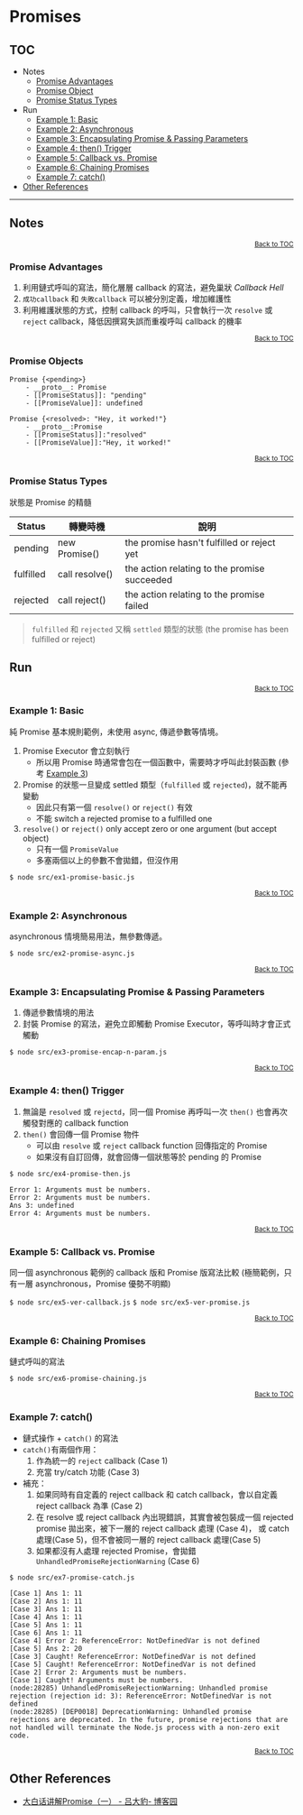 # Promises

<a name="toc"></a>

## TOC
* Notes
    * [Promise Advantages](#promise-advantages)
    * [Promise Object](#promise-objects)
    * [Promise Status Types](#promise-objects)
* Run
    * [Example 1: Basic](#run-ex1)
    * [Example 2: Asynchronous](#run-ex2)
    * [Example 3: Encapsulating Promise & Passing Parameters](#run-ex3)
    * [Example 4: then() Trigger](#run-ex4)
    * [Example 5: Callback vs. Promise](#run-ex5)
    * [Example 6: Chaining Promises](#run-ex6)
    * [Example 7: catch()](#run-ex7)
* [Other References](#other-references)

---

## Notes

<div style="text-align:right; font-size: smaller;"><a href="#toc">Back to TOC</a></div>
<a name="promise-advantages"></a>

### Promise Advantages
1. 利用鏈式呼叫的寫法，簡化層層 callback 的寫法，避免巢狀 *Callback Hell*
2. `成功callback` 和 `失敗callback` 可以被分別定義，增加維護性
3. 利用維護狀態的方式，控制 callback 的呼叫，只會執行一次 `resolve` 或 `reject` callback，降低因撰寫失誤而重複呼叫 callback 的機率


<div style="text-align:right; font-size: smaller;"><a href="#toc">Back to TOC</a></div>
<a name="promise-objects"></a>

### Promise Objects
````
Promise {<pending>}
    - __proto__: Promise
    - [[PromiseStatus]]: "pending"
    - [[PromiseValue]]: undefined
````
````
Promise {<resolved>: "Hey, it worked!"}
    - __proto__:Promise
    - [[PromiseStatus]]:"resolved"
    - [[PromiseValue]]:"Hey, it worked!"
````

<div style="text-align:right; font-size: smaller;"><a href="#toc">Back to TOC</a></div>
<a name="promise-status-types"></a>

### Promise Status Types

狀態是 Promise 的精髓

| Status    | 轉變時機        | 說明 |
|-----------|----------------|-----|
| pending   | new Promise()  | the promise hasn't fulfilled or reject yet |
| fulfilled | call resolve() | the action relating to the promise succeeded |
| rejected  | call reject()  | the action relating to the promise failed |

> `fulfilled` 和 `rejected` 又稱 `settled` 類型的狀態
> (the promise has been fulfilled or reject)


## Run

<div style="text-align:right; font-size: smaller;"><a href="#toc">Back to TOC</a></div>
<a name="run-ex1"></a>

### Example 1: Basic

純 Promise 基本規則範例，未使用 async, 傳遞參數等情境。

1. Promise Executor 會立刻執行
    * 所以用 Promise 時通常會包在一個函數中，需要時才呼叫此封裝函數 (參考 [Example 3](#run-ex3))
2. Promise 的狀態一旦變成 settled 類型（`fulfilled` 或 `rejected`)，就不能再變動
    * 因此只有第一個 `resolve()` or `reject()` 有效
    * 不能 switch a rejected promise to a fulfilled one
3. `resolve()` or `reject()` only accept zero or one argument (but accept object)
    * 只有一個 `PromiseValue`
    * 多塞兩個以上的參數不會拋錯，但沒作用

`$ node src/ex1-promise-basic.js`


<div style="text-align:right; font-size: smaller;"><a href="#toc">Back to TOC</a></div>
<a name="run-ex2"></a>

### Example 2: Asynchronous

asynchronous 情境簡易用法，無參數傳遞。

`$ node src/ex2-promise-async.js`


<div style="text-align:right; font-size: smaller;"><a href="#toc">Back to TOC</a></div>
<a name="run-ex3"></a>

### Example 3: Encapsulating Promise & Passing Parameters

1. 傳遞參數情境的用法
2. 封裝 Promise 的寫法，避免立即觸動 Promise Executor，等呼叫時才會正式觸動

`$ node src/ex3-promise-encap-n-param.js`


<div style="text-align:right; font-size: smaller;"><a href="#toc">Back to TOC</a></div>
<a name="run-ex4"></a>

### Example 4: then() Trigger

1. 無論是 `resolved` 或 `rejectd`，同一個 Promise 再呼叫一次 `then()` 也會再次觸發對應的 callback function
2. `then()` 會回傳一個 Promise 物件
    * 可以由 `resolve` 或 `reject` callback function 回傳指定的 Promise
    * 如果沒有自訂回傳，就會回傳一個狀態等於 pending 的 Promise

`$ node src/ex4-promise-then.js`
````
Error 1: Arguments must be numbers.
Error 2: Arguments must be numbers.
Ans 3: undefined
Error 4: Arguments must be numbers.
````


<div style="text-align:right; font-size: smaller;"><a href="#toc">Back to TOC</a></div>
<a name="run-ex5"></a>

### Example 5: Callback vs. Promise

同一個 asynchronous 範例的 callback 版和 Promise 版寫法比較
(極簡範例，只有一層 asynchronous，Promise 優勢不明顯)

`$ node src/ex5-ver-callback.js`
`$ node src/ex5-ver-promise.js`


<div style="text-align:right; font-size: smaller;"><a href="#toc">Back to TOC</a></div>
<a name="run-ex6"></a>

### Example 6: Chaining Promises

鏈式呼叫的寫法

`$ node src/ex6-promise-chaining.js`


<div style="text-align:right; font-size: smaller;"><a href="#toc">Back to TOC</a></div>
<a name="run-ex7"></a>

### Example 7: catch()

* 鏈式操作 + `catch()` 的寫法
* `catch()`有兩個作用：
    1. 作為統一的 `reject` callback (Case 1)
    2. 充當 try/catch 功能 (Case 3)
* 補充：
    1. 如果同時有自定義的 reject callback 和 catch callback，會以自定義 reject callback 為準 (Case 2)
    2. 在 resolve 或 reject callback 內出現錯誤，其實會被包裝成一個 rejected promise 拋出來，被下一層的 reject callback 處理 (Case 4)， 或 catch 處理(Case 5)，但不會被同一層的 reject callback 處理(Case 5)
    3. 如果都沒有人處理 rejected Promise，會拋錯 `UnhandledPromiseRejectionWarning` (Case 6)
    
`$ node src/ex7-promise-catch.js`
````
[Case 1] Ans 1: 11
[Case 2] Ans 1: 11
[Case 3] Ans 1: 11
[Case 4] Ans 1: 11
[Case 5] Ans 1: 11
[Case 6] Ans 1: 11
[Case 4] Error 2: ReferenceError: NotDefinedVar is not defined
[Case 5] Ans 2: 20
[Case 3] Caught! ReferenceError: NotDefinedVar is not defined
[Case 5] Caught! ReferenceError: NotDefinedVar is not defined
[Case 2] Error 2: Arguments must be numbers.
[Case 1] Caught! Arguments must be numbers.
(node:28285) UnhandledPromiseRejectionWarning: Unhandled promise rejection (rejection id: 3): ReferenceError: NotDefinedVar is not defined
(node:28285) [DEP0018] DeprecationWarning: Unhandled promise rejections are deprecated. In the future, promise rejections that are not handled will terminate the Node.js process with a non-zero exit code.
````

<div style="text-align:right; font-size: smaller;"><a href="#toc">Back to TOC</a></div>
<a name="other-references"></a>

## Other References
* [大白话讲解Promise（一） - 吕大豹- 博客园](https://www.cnblogs.com/lvdabao/p/es6-promise-1.html)
